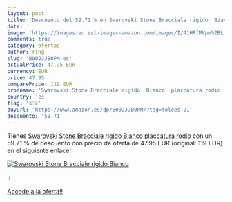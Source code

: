 ```yaml
---
layout: post
title: 'Descuento del 59.71 % en Swarovski Stone Bracciale rigido  Bianco'
date: 
image: 'https://images-eu.ssl-images-amazon.com/images/I/41HRfMVpm%2BL._SL200_.jpg'
comments: true
category: ofertas
author: ring
slug: 'B00JJJB0PM-es'
actualPrice: 47.95 EUR
currency: EUR
price: 47.95
comparePrice: 119 EUR
prodname: 'Swarovski Stone Bracciale rigido  Bianco  placcatura rodio'
country: 'es'
flag: '🇪🇸'
buyurl: 'https://www.amazon.es/dp/B00JJJB0PM/?tag=tolees-21'
descuento: '59.71'
---
```


Tienes [Swarovski Stone Bracciale rigido  Bianco  placcatura rodio](https://www.amazon.es/dp/B00JJJB0PM/?tag=tolees-21) con un 59.71 % de descuento con precio de oferta de 47.95 EUR (original: 119 EUR) en el siguiente enlace!

[![Swarovski Stone Bracciale rigido  Bianco](https://images-eu.ssl-images-amazon.com/images/I/41HRfMVpm%2BL._SL200_.jpg)](https://www.amazon.es/dp/B00JJJB0PM/?tag=tolees-21)

ℹ️:


[Accede a la oferta!!](https://www.amazon.es/dp/B00JJJB0PM/?tag=tolees-21)
